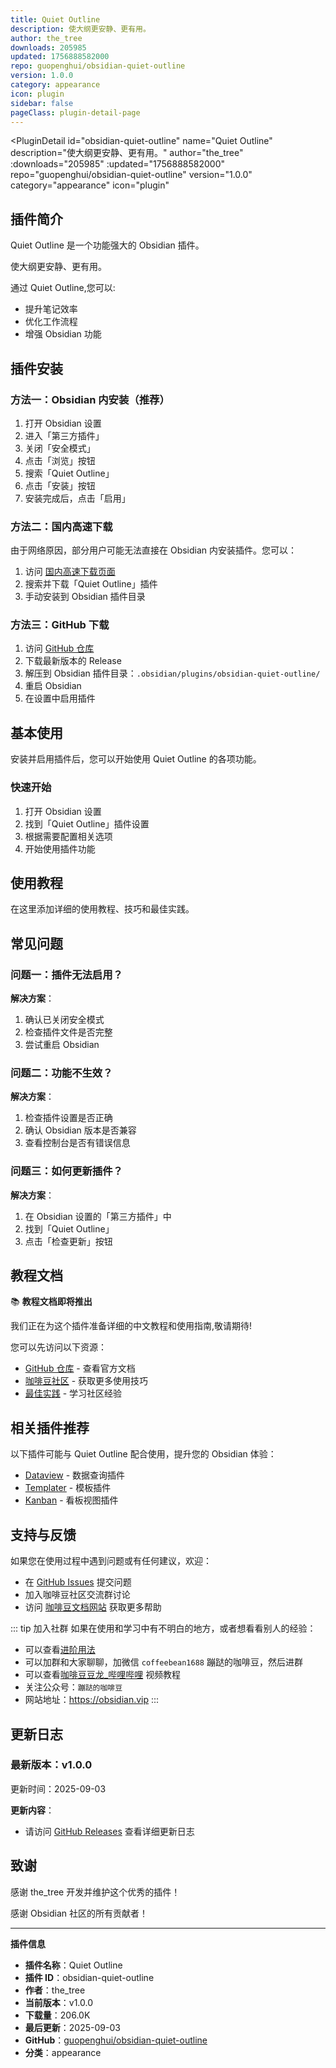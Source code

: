 ```yaml
---
title: Quiet Outline
description: 使大纲更安静、更有用。
author: the_tree
downloads: 205985
updated: 1756888582000
repo: guopenghui/obsidian-quiet-outline
version: 1.0.0
category: appearance
icon: plugin
sidebar: false
pageClass: plugin-detail-page
---
```


<PluginDetail
  id="obsidian-quiet-outline"
  name="Quiet Outline"
  description="使大纲更安静、更有用。"
  author="the_tree"
  :downloads="205985"
  :updated="1756888582000"
  repo="guopenghui/obsidian-quiet-outline"
  version="1.0.0"
  category="appearance"
  icon="plugin"
>

<!-- AUTO_GENERATED_START -->
## 插件简介

Quiet Outline 是一个功能强大的 Obsidian 插件。

使大纲更安静、更有用。

通过 Quiet Outline,您可以:

- 提升笔记效率
- 优化工作流程
- 增强 Obsidian 功能

<!-- AUTO_GENERATED_END -->

<!-- AUTO_GENERATED_START -->
## 插件安装

### 方法一：Obsidian 内安装（推荐）

1. 打开 Obsidian 设置
2. 进入「第三方插件」
3. 关闭「安全模式」
4. 点击「浏览」按钮
5. 搜索「Quiet Outline」
6. 点击「安装」按钮
7. 安装完成后，点击「启用」

### 方法二：国内高速下载

由于网络原因，部分用户可能无法直接在 Obsidian 内安装插件。您可以：

1. 访问 [国内高速下载页面](/zh/documentation/obsidian-plugins-download.html)
2. 搜索并下载「Quiet Outline」插件
3. 手动安装到 Obsidian 插件目录

### 方法三：GitHub 下载

1. 访问 [GitHub 仓库](https://github.com/guopenghui/obsidian-quiet-outline)
2. 下载最新版本的 Release
3. 解压到 Obsidian 插件目录：`.obsidian/plugins/obsidian-quiet-outline/`
4. 重启 Obsidian
5. 在设置中启用插件

## 基本使用

安装并启用插件后，您可以开始使用 Quiet Outline 的各项功能。

### 快速开始

1. 打开 Obsidian 设置
2. 找到「Quiet Outline」插件设置
3. 根据需要配置相关选项
4. 开始使用插件功能

<!-- AUTO_GENERATED_END -->

<!-- CUSTOM_CONTENT_START:tutorial -->
## 使用教程

在这里添加详细的使用教程、技巧和最佳实践。

<!-- CUSTOM_CONTENT_END:tutorial -->

<!-- SHARED_CONTENT_START -->
## 常见问题

### 问题一：插件无法启用？

**解决方案**：
1. 确认已关闭安全模式
2. 检查插件文件是否完整
3. 尝试重启 Obsidian

### 问题二：功能不生效？

**解决方案**：
1. 检查插件设置是否正确
2. 确认 Obsidian 版本是否兼容
3. 查看控制台是否有错误信息

### 问题三：如何更新插件？

**解决方案**：
1. 在 Obsidian 设置的「第三方插件」中
2. 找到「Quiet Outline」
3. 点击「检查更新」按钮

## 教程文档

📚 **教程文档即将推出**

我们正在为这个插件准备详细的中文教程和使用指南,敬请期待!

您可以先访问以下资源：
- [GitHub 仓库](https://github.com/guopenghui/obsidian-quiet-outline) - 查看官方文档
- [咖啡豆社区](/zh/bases/) - 获取更多使用技巧
- [最佳实践](/zh/best-practices/) - 学习社区经验

## 相关插件推荐

以下插件可能与 Quiet Outline 配合使用，提升您的 Obsidian 体验：

- [Dataview](/zh/plugins/dataview.html) - 数据查询插件
- [Templater](/zh/plugins/templater-obsidian.html) - 模板插件
- [Kanban](/zh/plugins/obsidian-kanban.html) - 看板视图插件

## 支持与反馈

如果您在使用过程中遇到问题或有任何建议，欢迎：

- 在 [GitHub Issues](https://github.com/guopenghui/obsidian-quiet-outline/issues) 提交问题
- 加入咖啡豆社区交流群讨论
- 访问 [咖啡豆文档网站](https://obsidian.vip) 获取更多帮助

::: tip 加入社群
如果在使用和学习中有不明白的地方，或者想看看别人的经验：
- 可以查看[进阶用法](/zh/advanced)
- 可以加群和大家聊聊，加微信 `coffeebean1688` 蹦跶的咖啡豆，然后进群
- 可以查看[咖啡豆豆龙_哔哩哔哩](https://space.bilibili.com/618777356) 视频教程
- 关注公众号：`蹦跶的咖啡豆`
- 网站地址：https://obsidian.vip
:::
<!-- SHARED_CONTENT_END -->

<!-- AUTO_GENERATED_START -->
## 更新日志

### 最新版本：v1.0.0

更新时间：2025-09-03

**更新内容**：
- 请访问 [GitHub Releases](https://github.com/guopenghui/obsidian-quiet-outline/releases) 查看详细更新日志

## 致谢

感谢 the_tree 开发并维护这个优秀的插件！

感谢 Obsidian 社区的所有贡献者！

---

**插件信息**
- **插件名称**：Quiet Outline
- **插件 ID**：obsidian-quiet-outline
- **作者**：the_tree
- **当前版本**：v1.0.0
- **下载量**：206.0K
- **最后更新**：2025-09-03
- **GitHub**：[guopenghui/obsidian-quiet-outline](https://github.com/guopenghui/obsidian-quiet-outline)
- **分类**：appearance
<!-- AUTO_GENERATED_END -->

</PluginDetail>

